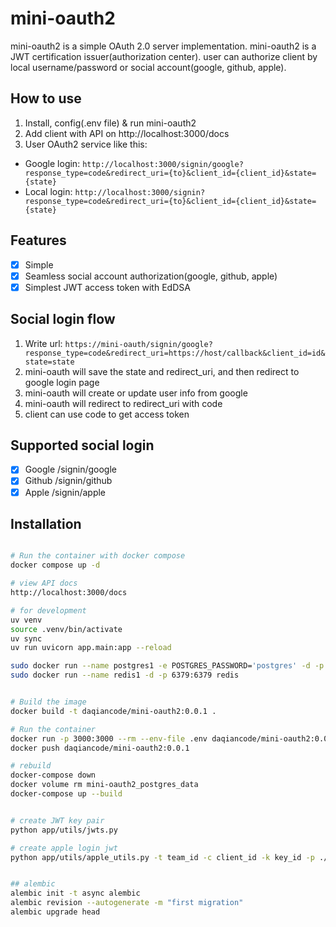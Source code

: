 # mini-oauth2

mini-oauth2 is a simple OAuth 2.0 server implementation. mini-oauth2 is a JWT certification issuer(authorization center). user can authorize client by local username/password or social account(google, github, apple).

## How to use
1. Install, config(.env file) & run mini-oauth2
2. Add client with API on http://localhost:3000/docs
3. User OAuth2 service like this:
 - Google login: `http://localhost:3000/signin/google?response_type=code&redirect_uri={to}&client_id={client_id}&state={state}`
 - Local login: `http://localhost:3000/signin?response_type=code&redirect_uri={to}&client_id={client_id}&state={state}`

## Features
- [x] Simple
- [x] Seamless social account authorization(google, github, apple)
- [x] Simplest JWT access token with EdDSA

## Social login flow
1. Write url: `https://mini-oauth/signin/google?response_type=code&redirect_uri=https://host/callback&client_id=id&state=state`
2. mini-oauth will save the state and redirect_uri, and then redirect to google login page
3. mini-oauth will create or update user info from google
4. mini-oauth will redirect to redirect_uri with code
5. client can use code to get access token


## Supported social login
- [x] Google /signin/google
- [x] Github /signin/github
- [x] Apple /signin/apple

## Installation

```bash

# Run the container with docker compose
docker compose up -d

# view API docs
http://localhost:3000/docs

# for development
uv venv
source .venv/bin/activate
uv sync
uv run uvicorn app.main:app --reload

sudo docker run --name postgres1 -e POSTGRES_PASSWORD='postgres' -d -p 5432:5432 postgres
sudo docker run --name redis1 -d -p 6379:6379 redis


# Build the image
docker build -t daqiancode/mini-oauth2:0.0.1 .

# Run the container
docker run -p 3000:3000 --rm --env-file .env daqiancode/mini-oauth2:0.0.1
docker push daqiancode/mini-oauth2:0.0.1

# rebuild
docker-compose down
docker volume rm mini-oauth2_postgres_data
docker-compose up --build


# create JWT key pair
python app/utils/jwts.py

# create apple login jwt
python app/utils/apple_utils.py -t team_id -c client_id -k key_id -p ./AuthKey_key_id.p8


## alembic
alembic init -t async alembic
alembic revision --autogenerate -m "first migration"
alembic upgrade head
```

